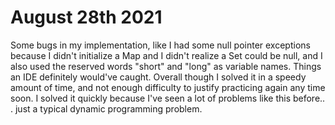 # August 28th 2021
Some bugs in my implementation, like I had some null pointer exceptions because I didn't initialize a Map and I 
didn't realize a Set could be null, and I also used the reserved words "short" and "long" as variable names. Things 
an IDE definitely would've caught. Overall though I solved it in a speedy amount of time, and not enough difficulty 
to justify practicing again any time soon. I solved it quickly because I've seen a lot of problems like this before..
. just a typical dynamic programming problem.